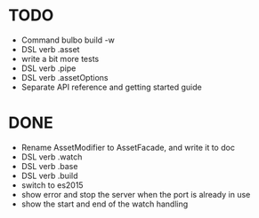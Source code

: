 # TODO

- Command bulbo build -w
- DSL verb .asset
- write a bit more tests
- DSL verb .pipe
- DSL verb .assetOptions
- Separate API reference and getting started guide

# DONE

- Rename AssetModifier to AssetFacade, and write it to doc
- DSL verb .watch
- DSL verb .base
- DSL verb .build
- switch to es2015
- show error and stop the server when the port is already in use
- show the start and end of the watch handling
